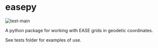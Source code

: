 # easepy

![test-main](https://github.com/karl-nordstrom/easepy/actions/workflows/python-test-main.yml/badge.svg)

A python package for working with EASE grids in geodetic coordinates.

See tests folder for examples of use.
